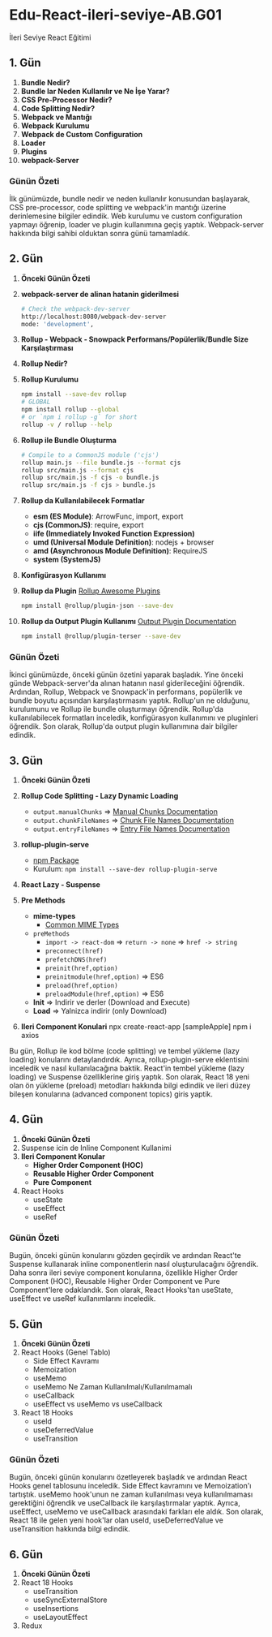 # Edu-React-ileri-seviye-AB.G01

İleri Seviye React Eğitimi

## 1. Gün

01. **Bundle Nedir?**
02. **Bundle lar Neden Kullanılır ve Ne İşe Yarar?**
03. **CSS Pre-Processor Nedir?**
04. **Code Splitting Nedir?**
05. **Webpack ve Mantığı**
6. **Webpack Kurulumu**
7. **Webpack de Custom Configuration**
8. **Loader**
9. **Plugins**
10. **webpack-Server**

### Günün Özeti

İlk günümüzde, bundle nedir ve neden kullanılır konusundan başlayarak, CSS pre-processor, code splitting ve webpack'in mantığı üzerine derinlemesine bilgiler edindik. Web kurulumu ve custom configuration yapmayı öğrenip, loader ve plugin kullanımına geçiş yaptık. Webpack-server hakkında bilgi sahibi olduktan sonra günü tamamladık.

## 2. Gün

1. **Önceki Günün Özeti**
2. **webpack-server de alinan hatanin giderilmesi**

    ```bash
    # Check the webpack-dev-server
    http://localhost:8080/webpack-dev-server
    mode: 'development',
    ```

3. **Rollup - Webpack - Snowpack Performans/Popülerlik/Bundle Size Karşılaştırması**
4. **Rollup Nedir?**
5. **Rollup Kurulumu**

    ```bash
    npm install --save-dev rollup
    # GLOBAL
    npm install rollup --global
    # or `npm i rollup -g` for short
    rollup -v / rollup --help
    ```

6. **Rollup ile Bundle Oluşturma**

    ```bash
    # Compile to a CommonJS module ('cjs')
    rollup main.js --file bundle.js --format cjs
    rollup src/main.js --format cjs
    rollup src/main.js -f cjs -o bundle.js
    rollup src/main.js -f cjs > bundle.js
    ```

7. **Rollup da Kullanılabilecek Formatlar**
    - **esm (ES Module)**: ArrowFunc, import, export
    - **cjs (CommonJS)**: require, export
    - **iife (Immediately Invoked Function Expression)**
    - **umd (Universal Module Definition)**: nodejs + browser
    - **amd (Asynchronous Module Definition)**: RequireJS
    - **system (SystemJS)**
8. **Konfigürasyon Kullanımı**
9. **Rollup da Plugin**
    [Rollup Awesome Plugins](https://github.com/rollup/awesome)

    ```bash
    npm install @rollup/plugin-json --save-dev
    ```

10. **Rollup da Output Plugin Kullanımı**
    [Output Plugin Documentation](https://rollupjs.org/plugin-development/#build-hooks)

    ```bash
    npm install @rollup/plugin-terser --save-dev
    ```

### Günün Özeti

İkinci günümüzde, önceki günün özetini yaparak başladık. Yine önceki günde Webpack-server'da alınan hatanın nasıl giderileceğini öğrendik. Ardından, Rollup, Webpack ve Snowpack'in performans, popülerlik ve bundle boyutu açısından karşılaştırmasını yaptık. Rollup'un ne olduğunu, kurulumunu ve Rollup ile bundle oluşturmayı öğrendik. Rollup'da kullanılabilecek formatları inceledik, konfigürasyon kullanımını ve pluginleri öğrendik. Son olarak, Rollup'da output plugin kullanımına dair bilgiler edindik.

## 3. Gün

1. **Önceki Günün Özeti**

2. **Rollup Code Splitting - Lazy Dynamic Loading**
   - `output.manualChunks` => [Manual Chunks Documentation](https://rollupjs.org/configuration-options/#output-manualchunks)
   - `output.chunkFileNames` => [Chunk File Names Documentation](https://rollupjs.org/configuration-options/#output-chunkfilenames)
   - `output.entryFileNames` => [Entry File Names Documentation](https://rollupjs.org/configuration-options/#output-entryfilenames)

3. **rollup-plugin-serve**
   - [npm Package](https://www.npmjs.com/package/rollup-plugin-serve)
   - Kurulum: `npm install --save-dev rollup-plugin-serve`

4. **React Lazy - Suspense**

5. **Pre Methods**
   - **mime-types**
     - [Common MIME Types](https://developer.mozilla.org/en-US/docs/Web/HTTP/Basics_of_HTTP/MIME_types/Common_types)
   - `preMethods`
     - `import -> react-dom` => `return -> none` => `href -> string`
     - `preconnect(href)`
     - `prefetchDNS(href)`
     - `preinit(href,option)`
     - `preinitmodule(href,option)` => ES6
     - `preload(href,option)`
     - `preloadModule(href,option)` => ES6
   - **Init** => Indirir ve derler (Download and Execute)
   - **Load** => Yalnizca indirir (only Download)

6. **Ileri Component Konulari**
npx create-react-app [sampleApple]
npm i axios

Bu gün, Rollup ile kod bölme (code splitting) ve tembel yükleme (lazy loading) konularını detaylandırdık. Ayrıca, rollup-plugin-serve eklentisini inceledik ve nasıl kullanılacağına baktik. React'in tembel yükleme (lazy loading) ve Suspense özelliklerine giriş yaptık. Son olarak, React 18 yeni olan ön yükleme (preload) metodları hakkında bilgi edindik ve ileri düzey bileşen konularına (advanced component topics) giris yaptik.

## 4. Gün

1. **Önceki Günün Özeti**
2. Suspense icin de Inline Component Kullanimi
3. **Ileri Component Konular**
   - **Higher Order Component (HOC)**
   - **Reusable Higher Order Component**
   - **Pure Component**
4. React Hooks
   - useState
   - useEffect
   - useRef
  
### Günün Özeti

Bugün, önceki günün konularını gözden geçirdik ve ardından React'te Suspense kullanarak inline componentlerin nasıl oluşturulacağını öğrendik. Daha sonra ileri seviye component konularına, özellikle Higher Order Component (HOC), Reusable Higher Order Component ve Pure Component'lere odaklandık. Son olarak, React Hooks'tan useState, useEffect ve useRef kullanımlarını inceledik.

## 5. Gün

1. **Önceki Günün Özeti**
2. React Hooks (Genel Tablo)
   - Side Effect Kavramı
   - Memoization
   - useMemo
   - useMemo Ne Zaman Kullanılmalı/Kullanılmamalı
   - useCallback
   - useEffect vs useMemo vs useCallback
3. React 18 Hooks
   - useId
   - useDeferredValue
   - useTransition

### Günün Özeti

Bugün, önceki günün konularını özetleyerek başladık ve ardından React Hooks genel tablosunu inceledik. Side Effect kavramını ve Memoization'ı tartıştık. useMemo hook'unun ne zaman kullanılması veya kullanılmaması gerektiğini öğrendik ve useCallback ile karşılaştırmalar yaptık. Ayrıca, useEffect, useMemo ve useCallback arasındaki farkları ele aldık. Son olarak, React 18 ile gelen yeni hook'lar olan useId, useDeferredValue ve useTransition hakkında bilgi edindik.

## 6. Gün

1. **Önceki Günün Özeti**
2. React 18 Hooks
   - useTransition
   - useSyncExternalStore
   - useInsertions
   - useLayoutEffect
3. Redux
